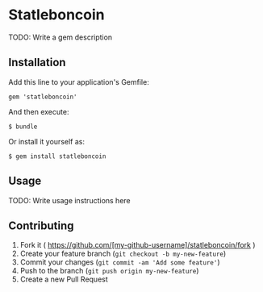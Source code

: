# Statleboncoin

TODO: Write a gem description

## Installation

Add this line to your application's Gemfile:

    gem 'statleboncoin'

And then execute:

    $ bundle

Or install it yourself as:

    $ gem install statleboncoin

## Usage

TODO: Write usage instructions here

## Contributing

1. Fork it ( https://github.com/[my-github-username]/statleboncoin/fork )
2. Create your feature branch (`git checkout -b my-new-feature`)
3. Commit your changes (`git commit -am 'Add some feature'`)
4. Push to the branch (`git push origin my-new-feature`)
5. Create a new Pull Request
